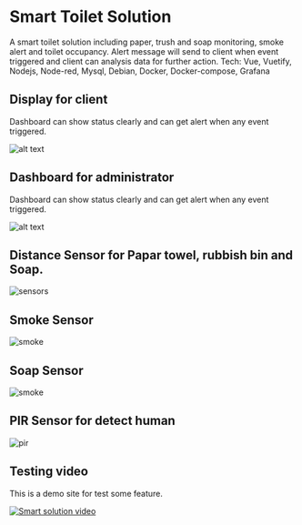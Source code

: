 # Smart Toilet Solution
A smart toilet solution including paper, trush and soap monitoring, smoke alert and toilet occupancy. 
Alert message will send to client when event triggered and client can analysis data for further action.
Tech: Vue, Vuetify, Nodejs, Node-red, Mysql, Debian, Docker, Docker-compose, Grafana

## Display for client

Dashboard can show status clearly and can get alert when any event triggered.

![alt text](Smart-Toilet-1-1.jpg)

## Dashboard for administrator

Dashboard can show status clearly and can get alert when any event triggered.

![alt text](dashboard.png)

## Distance Sensor for Papar towel, rubbish bin and Soap.

![sensors](DistanceSensor.jpg)

## Smoke Sensor

![smoke](SmokeSensor.jpg)

## Soap Sensor

![smoke](Soap.jpg)

## PIR Sensor for detect human

![pir](PIR.jpg)

## Testing video

This is a demo site for test some feature.

[![Smart solution video](https://img.youtube.com/vi/_dcR_z25hYI/0.jpg)](https://youtube.com/shorts/_dcR_z25hYI)
